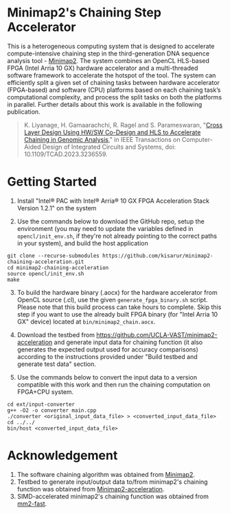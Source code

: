 # Minimap2's Chaining Step Accelerator

This is a heterogeneous computing system that is designed to accelerate compute-intensive chaining step in the third-generation DNA sequence analysis tool - [Minimap2](https://github.com/lh3/minimap2). The system combines an OpenCL HLS-based FPGA (Intel Arria 10 GX) hardware accelerator and a multi-threaded software framework to accelerate the hotspot of the tool. The system can efficiently split a given set of chaining tasks between hardware accelerator (FPGA-based) and software (CPU) platforms based on each chaining task’s computational complexity, and process the split tasks on both the platforms in parallel. Further details about this work is available in the following publication. 

> K. Liyanage, H. Gamaarachchi, R. Ragel and S. Parameswaran, "[Cross Layer Design Using HW/SW Co-Design and HLS to Accelerate Chaining in Genomic Analysis](https://ieeexplore.ieee.org/document/10015864)," in IEEE Transactions on Computer-Aided Design of Integrated Circuits and Systems, doi: 10.1109/TCAD.2023.3236559.

# Getting Started 

1. Install "Intel® PAC with Intel® Arria® 10 GX FPGA Acceleration Stack Version 1.2.1" on the system 

2. Use the commands below to download the GitHub repo, setup the environment (you may need to update the variables defined in `opencl/init_env.sh`, if they're not already pointing to the correct paths in your system), and build the host application
```
git clone --recurse-submodules https://github.com/kisarur/minimap2-chaining-acceleration.git
cd minimap2-chaining-acceleration
source opencl/init_env.sh
make
```

3. To build the hardware binary (.aocx) for the hardware accelerator from OpenCL source (.cl), use the given `generate_fpga_binary.sh` script. Please note that this build process can take hours to complete. Skip this step if you want to use the already built FPGA binary (for "Intel Arria 10 GX" device) located at `bin/minimap2_chain.aocx`.

2. Download the testbed from https://github.com/UCLA-VAST/minimap2-acceleration and generate input data for chaining function (it also generates the expected output used for accuracy comparisons) according to the instructions provided under "Build testbed and generate test data" section.

3. Use the commands below to convert the input data to a version compatible with this work and then run the chaining computation on FPGA+CPU system.
```
cd ext/input-converter
g++ -O2 -o converter main.cpp
./converter <original_input_data_file> > <converted_input_data_file>
cd ../../
bin/host <converted_input_data_file>
```

# Acknowledgement

1. The software chaining algorithm was obtained from [Minimap2](https://github.com/lh3/minimap2).
2. Testbed to generate input/output data to/from minimap2's chaining function was obtained from [Minimap2-acceleration](https://github.com/UCLA-VAST/minimap2-acceleration).
3. SIMD-accelerated minimap2's chaining function was obtained from [mm2-fast](https://github.com/bwa-mem2/mm2-fast).
